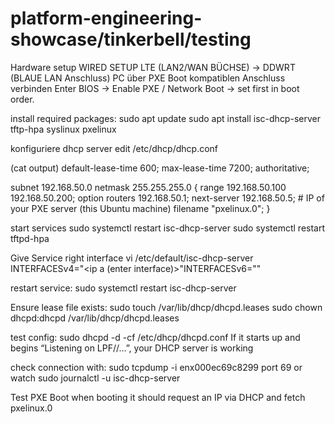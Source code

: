 # platform-engineering-showcase/tinkerbell/testing

Hardware setup
WIRED SETUP LTE (LAN2/WAN BÜCHSE) -> DDWRT (BLAUE LAN Anschluss)
PC über PXE Boot kompatiblen Anschluss verbinden
Enter BIOS → Enable PXE / Network Boot → set first in boot order.

install required packages:
sudo apt update
sudo apt install isc-dhcp-server tftp-hpa syslinux pxelinux

konfiguriere dhcp server
edit /etc/dhcp/dhcp.conf

(cat output)
default-lease-time 600;
max-lease-time 7200;
authoritative;

subnet 192.168.50.0 netmask 255.255.255.0 {
    range 192.168.50.100 192.168.50.200;
    option routers 192.168.50.1;
    next-server 192.168.50.5;   # IP of your PXE server (this Ubuntu machine)
    filename "pxelinux.0";
}

start services
sudo systemctl restart isc-dhcp-server
sudo systemctl restart tftpd-hpa

Give Service right interface
vi /etc/default/isc-dhcp-server
INTERFACESv4="<ip a (enter interface)>"INTERFACESv6="" 

restart service:
sudo systemctl restart isc-dhcp-server

Ensure lease file exists:
sudo touch /var/lib/dhcp/dhcpd.leases
sudo chown dhcpd:dhcpd /var/lib/dhcp/dhcpd.leases

test config:
sudo dhcpd -d -cf /etc/dhcp/dhcpd.conf <interface>
If it starts up and begins “Listening on LPF/<interface>/…”, your DHCP server is working

check connection with:
sudo tcpdump -i enx000ec69c8299 port 69
or
watch sudo journalctl -u isc-dhcp-server

Test PXE Boot
when booting it should request an IP via DHCP and fetch pxelinux.0


